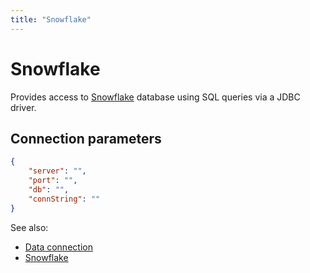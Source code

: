 ```yaml
---
title: "Snowflake"
---
```

<!-- SUBTITLE: -->

# Snowflake

Provides access to [Snowflake](https://www.snowflake.com/) database using SQL
queries via a JDBC driver.

## Connection parameters

```json
{
    "server": "",
    "port": "",
    "db": "",
    "connString": ""
}
```

See also:

* [Data connection](../data-connection.md)
* [Snowflake](https://www.snowflake.com/)
